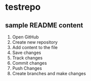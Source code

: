 # testrepo

## sample README content

1. Open GitHub
2. Create new repository
3. Add content to the file
4. Save changes
5. Track changes
6. Commit changes
7. Push Changes
8. Create branches and make changes
